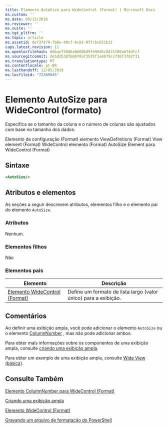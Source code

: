 ```yaml
---
title: Elemento AutoSize para WideControl (Format) | Microsoft Docs
ms.custom: ''
ms.date: 09/13/2016
ms.reviewer: ''
ms.suite: ''
ms.tgt_pltfrm: ''
ms.topic: article
ms.assetid: def37479-7b6e-40cf-bc81-0f7cbc651b31
caps.latest.revision: 11
ms.openlocfilehash: 6dbaef5886a0600bd9fe96dbc8d21f00a674dfcf
ms.sourcegitcommit: debd2b38fb8070a7357bf1a4bf9cc736f3702f31
ms.translationtype: MT
ms.contentlocale: pt-BR
ms.lasthandoff: 12/05/2019
ms.locfileid: "72369045"
---
```

# <a name="autosize-element-for-widecontrol-format"></a>Elemento AutoSize para WideControl (formato)

Especifica se o tamanho da coluna e o número de colunas são ajustados com base no tamanho dos dados.

Elemento de configuração (Format) elemento ViewDefinitions (Format) View element (Format) WideControl elemento (Format) AutoSize Element para WideControl (Format)

## <a name="syntax"></a>Sintaxe

```xml
<AutoSize/>
```

## <a name="attributes-and-elements"></a>Atributos e elementos

As seções a seguir descrevem atributos, elementos filho e o elemento pai do elemento `AutoSize`.

### <a name="attributes"></a>Atributos

Nenhum.

### <a name="child-elements"></a>Elementos filhos

Não

### <a name="parent-elements"></a>Elementos pais

|Elemento|Descrição|
|-------------|-----------------|
|[Elemento WideControl (Format)](./widecontrol-element-format.md)|Define um formato de lista largo (valor único) para a exibição.|

## <a name="remarks"></a>Comentários

Ao definir uma exibição ampla, você pode adicionar o elemento `AutoSize` ou o elemento [ColumnNumber](./columnnumber-element-for-widecontrol-format.md) , mas não pode adicionar ambos.

Para obter mais informações sobre os componentes de uma exibição ampla, consulte [criando uma exibição ampla](./creating-a-wide-view.md).

Para obter um exemplo de uma exibição ampla, consulte [Wide View (básica)](./wide-view-basic.md).

## <a name="see-also"></a>Consulte Também

[Elemento ColumnNumber para WideControl (Format)](./columnnumber-element-for-widecontrol-format.md)

[Criando uma exibição ampla](./creating-a-wide-view.md)

[Elemento WideControl (Format)](./widecontrol-element-format.md)

[Gravando um arquivo de formatação do PowerShell](./writing-a-powershell-formatting-file.md)
